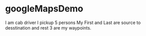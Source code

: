 # googleMapsDemo
 
  I am cab driver I pickup 5 persons
    My First and Last are source to desstination and rest 3 are my waypoints.

